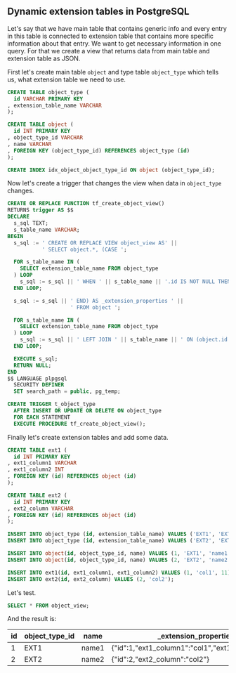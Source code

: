 ## Dynamic extension tables in PostgreSQL
Let's say that we have main table that contains generic info and every entry in this table is connected to extension table that contains more specific information about that entry. We want to get necessary information in one query. For that we create a view that returns data from main table and extension table as JSON.

First let's create main table `object` and type table `object_type` which tells us, what extension table we need to use.
```sql
CREATE TABLE object_type (
  id VARCHAR PRIMARY KEY
, extension_table_name VARCHAR
);

CREATE TABLE object (
  id INT PRIMARY KEY
, object_type_id VARCHAR
, name VARCHAR
, FOREIGN KEY (object_type_id) REFERENCES object_type (id)
);

CREATE INDEX idx_object_object_type_id ON object (object_type_id);
```

Now let's create a trigger that changes the view when data in `object_type` changes.
```sql
CREATE OR REPLACE FUNCTION tf_create_object_view()
RETURNS trigger AS $$
DECLARE
  s_sql TEXT;
  s_table_name VARCHAR;
BEGIN
  s_sql := ' CREATE OR REPLACE VIEW object_view AS' ||
           ' SELECT object.*, (CASE ';

  FOR s_table_name IN (
    SELECT extension_table_name FROM object_type
  ) LOOP
    s_sql := s_sql || ' WHEN ' || s_table_name || '.id IS NOT NULL THEN to_json(' || s_table_name || ') ';
  END LOOP;

  s_sql := s_sql || ' END) AS _extension_properties ' ||
                    ' FROM object ';

  FOR s_table_name IN (
    SELECT extension_table_name FROM object_type
  ) LOOP
    s_sql := s_sql || ' LEFT JOIN ' || s_table_name || ' ON (object.id = ' || s_table_name || '.id) ';
  END LOOP;

  EXECUTE s_sql;
  RETURN NULL;
END
$$ LANGUAGE plpgsql
  SECURITY DEFINER
  SET search_path = public, pg_temp;

CREATE TRIGGER t_object_type
  AFTER INSERT OR UPDATE OR DELETE ON object_type
  FOR EACH STATEMENT
  EXECUTE PROCEDURE tf_create_object_view();
```

Finally let's create extension tables and add some data.
```sql
CREATE TABLE ext1 (
  id INT PRIMARY KEY
, ext1_column1 VARCHAR
, ext1_column2 INT
, FOREIGN KEY (id) REFERENCES object (id)
);

CREATE TABLE ext2 (
  id INT PRIMARY KEY
, ext2_column VARCHAR
, FOREIGN KEY (id) REFERENCES object (id)
);

INSERT INTO object_type (id, extension_table_name) VALUES ('EXT1', 'EXT1');
INSERT INTO object_type (id, extension_table_name) VALUES ('EXT2', 'EXT2');

INSERT INTO object(id, object_type_id, name) VALUES (1, 'EXT1', 'name1');
INSERT INTO object(id, object_type_id, name) VALUES (2, 'EXT2', 'name2');

INSERT INTO ext1(id, ext1_column1, ext1_column2) VALUES (1, 'col1', 11);
INSERT INTO ext2(id, ext2_column) VALUES (2, 'col2');
```

Let's test.
```sql
SELECT * FROM object_view;
```

And the result is:

| id | object_type_id | name  | _extension_properties                            |
|----|----------------|-------|--------------------------------------------------|
| 1  | EXT1           | name1 | {"id":1,"ext1_column1":"col1","ext1_column2":11} |
| 2  | EXT2           | name2 | {"id":2,"ext2_column":"col2"}                    |